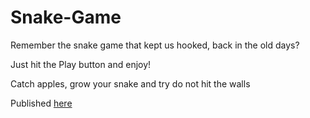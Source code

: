 # Snake-Game

Remember the snake game that kept us hooked, back in the old days?

Just hit the Play button and enjoy!

Catch apples, grow your snake and try do not hit the walls

Published [here](https://vsapronova.github.io/Snake-Game/) 
